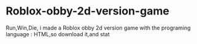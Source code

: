 # Roblox-obby-2d-version-game
Run,Win,Die, i made a Roblox obby 2d version game with the programing language : HTML,so download it,and stat
